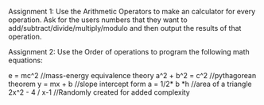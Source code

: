 
Assignment 1: Use the Arithmetic Operators to make an calculator for every operation.
Ask for the users numbers that they want to add/subtract/divide/multiply/modulo and then
output the results of that operation.


Assignment 2: Use the Order of operations to program the following math equations:

e = mc^2            //mass-energy equivalence theory
a^2 + b^2 = c^2    //pythagorean theorem
y = mx + b         //slope intercept form
a = 1/2* b *h      //area of a triangle
2x^2 - 4 / x-1    //Randomly created for added complexity
